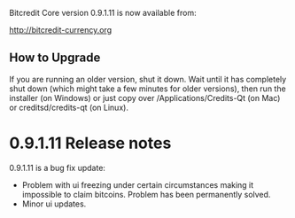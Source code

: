 Bitcredit Core version 0.9.1.11 is now available from:

  http://bitcredit-currency.org

How to Upgrade
--------------

If you are running an older version, shut it down. Wait until it has completely
shut down (which might take a few minutes for older versions), then run the
installer (on Windows) or just copy over /Applications/Credits-Qt (on Mac) or
creditsd/credits-qt (on Linux).

0.9.1.11 Release notes
=======================

0.9.1.11 is a bug fix update:
- Problem with ui freezing under certain circumstances 
  making it impossible to claim bitcoins. Problem has been permanently solved.
- Minor ui updates.
